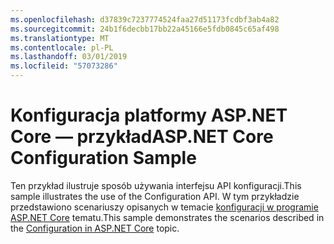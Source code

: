 ```yaml
---
ms.openlocfilehash: d37839c7237774524faa27d51173fcdbf3ab4a82
ms.sourcegitcommit: 24b1f6decbb17bb22a45166e5fdb0845c65af498
ms.translationtype: MT
ms.contentlocale: pl-PL
ms.lasthandoff: 03/01/2019
ms.locfileid: "57073286"
---
```

# <a name="aspnet-core-configuration-sample"></a><span data-ttu-id="bdf67-101">Konfiguracja platformy ASP.NET Core — przykład</span><span class="sxs-lookup"><span data-stu-id="bdf67-101">ASP.NET Core Configuration Sample</span></span>

<span data-ttu-id="bdf67-102">Ten przykład ilustruje sposób używania interfejsu API konfiguracji.</span><span class="sxs-lookup"><span data-stu-id="bdf67-102">This sample illustrates the use of the Configuration API.</span></span> <span data-ttu-id="bdf67-103">W tym przykładzie przedstawiono scenariuszy opisanych w temacie [konfiguracji w programie ASP.NET Core](https://docs.microsoft.com/aspnet/core/fundamentals/configuration) tematu.</span><span class="sxs-lookup"><span data-stu-id="bdf67-103">This sample demonstrates the scenarios described in the [Configuration in ASP.NET Core](https://docs.microsoft.com/aspnet/core/fundamentals/configuration) topic.</span></span>
